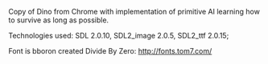 Copy of Dino from Chrome with implementation of primitive AI learning how to survive as long as possible.

Technologies used:
SDL 2.0.10,
SDL2_image 2.0.5,
SDL2_ttf 2.0.15;

Font is bboron created Divide By Zero:
http://fonts.tom7.com/
